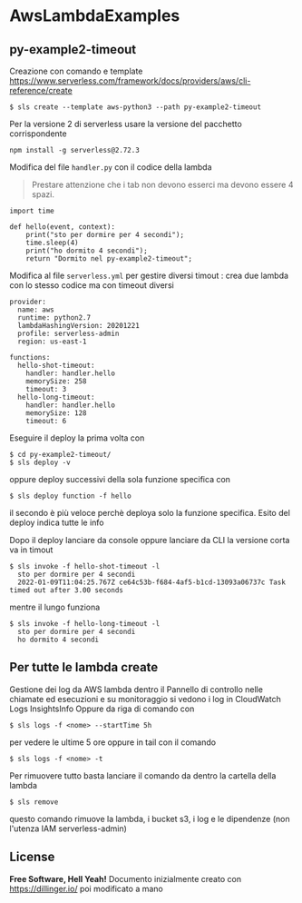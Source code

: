 # AwsLambdaExamples

## py-example2-timeout
Creazione con comando e template https://www.serverless.com/framework/docs/providers/aws/cli-reference/create
```
$ sls create --template aws-python3 --path py-example2-timeout
```

Per la versione 2 di serverless usare la versione del pacchetto corrispondente
```
npm install -g serverless@2.72.3
```

Modifica del file `handler.py` con il codice della lambda
> Prestare attenzione che i tab non devono esserci ma devono essere 4 spazi.
```
import time

def hello(event, context):
	print("sto per dormire per 4 secondi");
    time.sleep(4)
    print("ho dormito 4 secondi");
	return "Dormito nel py-example2-timeout";
```

Modifica al file `serverless.yml`  per gestire diversi timout : crea due lambda con lo stesso codice ma con timeout diversi
```
provider:
  name: aws
  runtime: python2.7
  lambdaHashingVersion: 20201221
  profile: serverless-admin
  region: us-east-1

functions:
  hello-shot-timeout:
    handler: handler.hello
    memorySize: 258
    timeout: 3
  hello-long-timeout:
    handler: handler.hello
    memorySize: 128
    timeout: 6
```
Eseguire il deploy la prima volta con 
```
$ cd py-example2-timeout/
$ sls deploy -v
```
oppure deploy successivi della sola funzione specifica con
```
$ sls deploy function -f hello
```
il secondo è più veloce perchè deploya solo la funzione specifica.
Esito del deploy indica tutte le info

Dopo il deploy lanciare da console oppure lanciare da CLI la versione corta va in timout
```
$ sls invoke -f hello-shot-timeout -l
  sto per dormire per 4 secondi
  2022-01-09T11:04:25.767Z ce64c53b-f684-4af5-b1cd-13093a06737c Task timed out after 3.00 seconds
```
mentre il lungo funziona
```
$ sls invoke -f hello-long-timeout -l
  sto per dormire per 4 secondi
  ho dormito 4 secondi

```

## Per tutte le lambda create
Gestione dei log da AWS lambda dentro il Pannello di controllo nelle chiamate ed esecuzioni e su monitoraggio si vedono i log in CloudWatch Logs InsightsInfo
Oppure da riga di comando con
```
$ sls logs -f <nome> --startTime 5h
```
per vedere le ultime 5 ore oppure in tail con il comando
```
$ sls logs -f <nome> -t 
```
Per rimuovere tutto basta lanciare il comando da dentro la cartella della lambda
```
$ sls remove
```
questo comando rimuove la lambda, i bucket s3, i log e le dipendenze (non l'utenza IAM serverless-admin)



## License
**Free Software, Hell Yeah!**
Documento inizialmente creato con https://dillinger.io/ poi modificato a mano